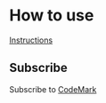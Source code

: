# How to use
[Instructions](https://codemark.app/blooket-hacks)

## Subscribe
Subscribe to [CodeMark](https://youtube.com/@CodeMark)
